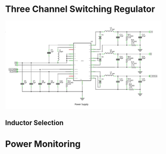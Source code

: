 # Three Channel Switching Regulator

![Circuit Diagram](images/power_supply.png)

## Inductor Selection

# Power Monitoring
